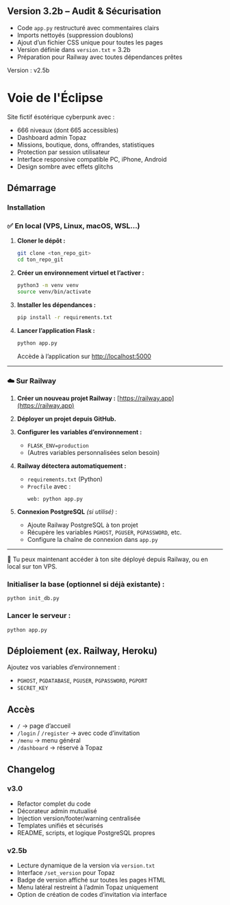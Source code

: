 ## Version 3.2b – Audit & Sécurisation
- Code `app.py` restructuré avec commentaires clairs
- Imports nettoyés (suppression doublons)
- Ajout d’un fichier CSS unique pour toutes les pages
- Version définie dans `version.txt` = 3.2b
- Préparation pour Railway avec toutes dépendances prêtes

Version : v2.5b

# Voie de l'Éclipse

Site fictif ésotérique cyberpunk avec :
- 666 niveaux (dont 665 accessibles)
- Dashboard admin Topaz
- Missions, boutique, dons, offrandes, statistiques
- Protection par session utilisateur
- Interface responsive compatible PC, iPhone, Android
- Design sombre avec effets glitchs

## Démarrage

### Installation

### ✅ En local (VPS, Linux, macOS, WSL...)

1. **Cloner le dépôt :**
   ```bash
   git clone <ton_repo_git>
   cd ton_repo_git
   ```

2. **Créer un environnement virtuel et l’activer :**
   ```bash
   python3 -m venv venv
   source venv/bin/activate
   ```

3. **Installer les dépendances :**
   ```bash
   pip install -r requirements.txt
   ```

4. **Lancer l’application Flask :**
   ```bash
   python app.py
   ```
   Accède à l’application sur [http://localhost:5000](http://localhost:5000)

---

### ☁️ Sur Railway

1. **Créer un nouveau projet Railway :** [https://railway.app](https://railway.app)

2. **Déployer un projet depuis GitHub.**

3. **Configurer les variables d’environnement :**
   - `FLASK_ENV=production`
   - (Autres variables personnalisées selon besoin)

4. **Railway détectera automatiquement :**
   - `requirements.txt` (Python)
   - `Procfile` avec :  
     ```
     web: python app.py
     ```

5. **Connexion PostgreSQL** *(si utilisé)* :
   - Ajoute Railway PostgreSQL à ton projet
   - Récupère les variables `PGHOST`, `PGUSER`, `PGPASSWORD`, etc.
   - Configure la chaîne de connexion dans `app.py`

---

🎉 Tu peux maintenant accéder à ton site déployé depuis Railway, ou en local sur ton VPS.
### Initialiser la base (optionnel si déjà existante) :
```
python init_db.py
```

### Lancer le serveur :
```
python app.py
```

## Déploiement (ex. Railway, Heroku)

Ajoutez vos variables d’environnement :
- `PGHOST`, `PGDATABASE`, `PGUSER`, `PGPASSWORD`, `PGPORT`
- `SECRET_KEY`

## Accès
- `/` → page d’accueil
- `/login` / `/register` → avec code d’invitation
- `/menu` → menu général
- `/dashboard` → réservé à Topaz


## Changelog
### v3.0
- Refactor complet du code
- Décorateur admin mutualisé
- Injection version/footer/warning centralisée
- Templates unifiés et sécurisés
- README, scripts, et logique PostgreSQL propres


### v2.5b
- Lecture dynamique de la version via `version.txt`
- Interface `/set_version` pour Topaz
- Badge de version affiché sur toutes les pages HTML
- Menu latéral restreint à l’admin Topaz uniquement
- Option de création de codes d’invitation via interface
